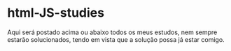 # html-JS-studies
Aqui será postado acima ou abaixo todos os meus estudos, nem sempre estarão solucionados, tendo em vista que a solução possa já estar comigo.
